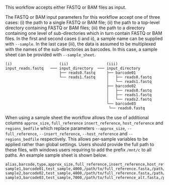 <!---Example of input directory structure, delete and edit as appropriate per workflow.--->
This workflow accepts either FASTQ or BAM files as input.

The FASTQ or BAM input parameters for this workflow accept one of three cases: (i) the path to a single FASTQ or BAM file; (ii) the path to a top-level directory containing FASTQ or BAM files; (iii) the path to a directory containing one level of sub-directories which in turn contain FASTQ or BAM files. In the first and second cases (i and ii), a sample name can be supplied with `--sample`. In the last case (iii), the data is assumed to be multiplexed with the names of the sub-directories as barcodes. In this case, a sample sheet can be provided with `--sample_sheet`.

```
(i)                     (ii)                 (iii)    
input_reads.fastq   ─── input_directory  ─── input_directory
                        ├── reads0.fastq     ├── barcode01
                        └── reads1.fastq     │   ├── reads0.fastq
                                             │   └── reads1.fastq
                                             ├── barcode02
                                             │   ├── reads0.fastq
                                             │   ├── reads1.fastq
                                             │   └── reads2.fastq
                                             └── barcode03
                                              └── reads0.fastq
```

When using a sample sheet the workflow allows the use of additional columns `approx_size`, `full_reference` `insert_reference`, `host_reference` and `regions_bedfile` which replace parameters `--approx_size`, `--full_reference`, `--insert_reference`, `--host_reference` and `--regions_bedfile` respectively. This allows per-sample variables to be applied rather than global settings. Users should provide the full path to these files, with windows users requiring to add the prefix `/mnt/c` to all paths. An example sample sheet is shown below. 

```
alias,barcode,type,approx_size,full_reference,insert_reference,host_reference,regions_bedfile
sample1,barcode01,test_sample,4000,/path/to/full_reference.fasta,/path/to/insert_reference.fasta,/path/to/host_reference.fasta,/path/to/regions_bedfile.bed
sample2,barcode02,test_sample,4000,/path/to/full_reference.fasta,/path/to/insert_reference.fasta,/path/to/host_reference.fasta,/path/to/regions_bedfile.bed
sample3,barcode03,test_sample,7000,/path/to/full_reference_alt.fasta,/path/to/insert_reference_alt.fasta/,path/to/host_reference_alt.fasta,/path/to/regions_bedfile_alt.bed
```